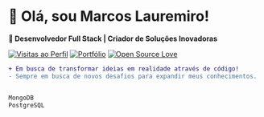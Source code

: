 # 👋 Olá, sou Marcos Lauremiro! 

**🚀 Desenvolvedor Full Stack | Criador de Soluções Inovadoras**

[![Visitas ao Perfil](https://komarev.com/ghpvc/?username=MarcosLauremiro&color=FE428E&style=flat-square)](https://github.com/MarcosLauremiro)
[![Portfólio](https://img.shields.io/badge/🔗_Portfólio-FF7139?style=flat-square)](https://portifolio-lauremiro.vercel.app/)
[![Open Source Love](https://badges.frapsoft.com/os/v2/open-source.svg?v=103)](https://github.com/MarcosLauremiro)

```diff
+ Em busca de transformar ideias em realidade através de código!
- Sempre em busca de novos desafios para expandir meus conhecimentos.


MongoDB
PostgreSQL

